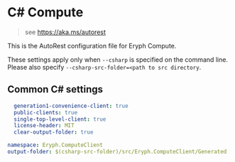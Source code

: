 # C# Compute

> see https://aka.ms/autorest

This is the AutoRest configuration file for Eryph Compute.

These settings apply only when `--csharp` is specified on the command line.
Please also specify `--csharp-src-folder=<path to src directory`.

## Common C# settings

``` yaml $(csharp)
  generation1-convenience-client: true
  public-clients: true
  single-top-level-client: true
  license-header: MIT
  clear-output-folder: true
```

``` yaml $(csharp)
namespace: Eryph.ComputeClient
output-folder: $(csharp-src-folder)/src/Eryph.ComputeClient/Generated
```
